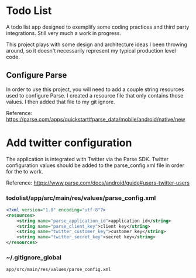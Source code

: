 # Todo List
A todo list app designed to exemplify some coding practices and third party integrations.  Still
very much a work in progress.

This project plays with some design and architecture ideas I been throwing around, so it doesn't
necessarily represent my typical production level code.

## Configure Parse
In order to use this project, you will need to add a couple string resources used to configure Parse.
I created a resource file that only contains those values.  I then added that file to my git ignore.

Reference: https://parse.com/apps/quickstart#parse_data/mobile/android/native/new

# Add twitter configuration
The application is integrated with Twitter via the Parse SDK.  Twitter configuration values should
be added to the parse_config.xml file in order for the to work.

Reference: https://www.parse.com/docs/android/guide#users-twitter-users

### todolist/app/src/main/res/values/parse_config.xml
```xml
<?xml version="1.0" encoding="utf-8"?>
<resources>
    <string name="parse_application_id">application id</string>
    <string name="parse_client_key">client key</string>
    <string name="twitter_customer_key">customer key</string>
    <string name="twitter_secret_key">secret key</string>
</resources>
```
### ~/.gitignore_global
```
app/src/main/res/values/parse_config.xml
```
